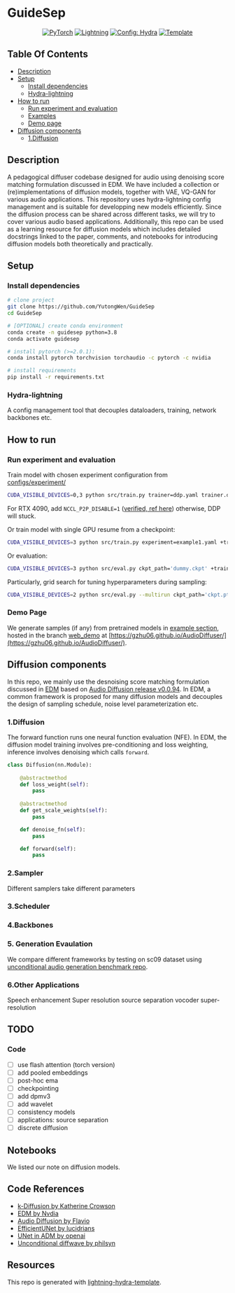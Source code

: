 # GuideSep
<div align="center">

<a href="https://pytorch.org/get-started/locally/"><img alt="PyTorch" src="https://img.shields.io/badge/PyTorch-ee4c2c?logo=pytorch&logoColor=white"></a>
<a href="https://pytorchlightning.ai/"><img alt="Lightning" src="https://img.shields.io/badge/-Lightning-792ee5?logo=pytorchlightning&logoColor=white"></a>
<a href="https://hydra.cc/"><img alt="Config: Hydra" src="https://img.shields.io/badge/Config-Hydra-89b8cd"></a>
<a href="https://github.com/ashleve/lightning-hydra-template"><img alt="Template" src="https://img.shields.io/badge/-Lightning--Hydra--Template-017F2F?style=flat&logo=github&labelColor=gray"></a><br>

</div>


## Table Of Contents

- [Description](#description)
- [Setup](#setup)
    * [Install dependencies](#install-dependencies)
    * [Hydra-lightning](#install-dependencies)
- [How to run](#how-to-run)
    * [Run experiment and evaluation](#run-experiment-and-evaluation)
    * [Examples](#examples)
    * [Demo page](#demo-page)
- [Diffusion components](#diffusion-components)
    * [1.Diffusion](#1diffusion)

## Description

A pedagogical diffuser codebase designed for audio using denoising score matching formulation discussed in EDM. 
We have included a collection or (re)implementations of diffusion models, together with VAE, VQ-GAN for various audio applications. 
This repository uses hydra-lightning config management and is suitable for developping new models efficiently.
Since the diffusion process can be shared across different tasks, we will try to cover various audio based applications.
Additionally, this repo can be used as a learning resource for diffusion models which includes detailed docstrings linked to the paper, comments, and notebooks for introducing diffusion models both theoretically and practically.


## Setup

### Install dependencies

```bash
# clone project
git clone https://github.com/YutongWen/GuideSep
cd GuideSep

# [OPTIONAL] create conda environment
conda create -n guidesep python=3.8
conda activate guidesep

# install pytorch (>=2.0.1):
conda install pytorch torchvision torchaudio -c pytorch -c nvidia

# install requirements
pip install -r requirements.txt
```
### Hydra-lightning

A config management tool that decouples dataloaders, training, network backbones etc.

## How to run

### Run experiment and evaluation
Train model with chosen experiment configuration from [configs/experiment/](configs/experiment/)

```bash ddp mixed precision
CUDA_VISIBLE_DEVICES=0,3 python src/train.py trainer=ddp.yaml trainer.devices=2 experiment=example.yaml +trainer.precision=16-mixed +trainer.accumulate_grad_batches=4
```

For RTX 4090, add `NCCL_P2P_DISABLE=1` ([verified, ref here](https://discuss.pytorch.org/t/ddp-training-on-rtx-4090-ada-cu118/168366)) otherwise, DDP will stuck.

Or train model with  single GPU resume from a checkpoint:

```bash
CUDA_VISIBLE_DEVICES=3 python src/train.py experiment=example1.yaml +trainer.precision=16-mixed ckpt_path="/path/to/ckpt/name.ckpt"
```

Or evaluation:

```bash
CUDA_VISIBLE_DEVICES=3 python src/eval.py ckpt_path='dummy.ckpt' +trainer.precision=16 experiment=example2.yaml
```

Particularly, grid search for tuning hyperparameters during sampling:

```bash
CUDA_VISIBLE_DEVICES=2 python src/eval.py --multirun ckpt_path='ckpt.pt' +trainer.precision=16-mixed experiment=experiment.yaml model.sampler.param1=3,6,9 model.sampler.param2=1.0,1.1
```

<!-- ### Examples
We list implemented "essential oils" for the audio diffuser, the following example recipes are trained and verified.

| **Model**   | **Dataset**|**Pytorch-lightning Script** |**Config** |
|------------|------------|--------------------------|-------------------|
|Diff-UNet-Waveform | SC09|[diffunet_module.py](https://github.com/gzhu06/AudioDiffuser/blob/main/src/models/diffunet_module.py) | [diffunet_sc09.yaml](https://github.com/gzhu06/AudioDiffuser/blob/main/configs/experiment/diffunet_sc09.yaml)|
|Diff-UNet-Complex | SC09|[diffunet_complex_module.py](https://github.com/gzhu06/AudioDiffuser/blob/main/src/models/diffunet_complex_module.py) | [diffunet_complex_sc09.yaml](https://github.com/gzhu06/AudioDiffuser/blob/main/configs/experiment/diffunet_complex_sc09.yaml)|
|Diff-UNet-Complex-VP | SC09|[diffunet_complex_module.py](https://github.com/gzhu06/AudioDiffuser/blob/main/src/models/diffunet_complex_module.py) | [diffunet_complex_sc09_vp.yaml](https://github.com/gzhu06/AudioDiffuser/blob/main/configs/experiment/diffunet_complex_sc09_vp.yaml)|
|Diff-UNet-Complex-V-objective | SC09|[diffunet_complex_module.py](https://github.com/gzhu06/AudioDiffuser/blob/main/src/models/diffunet_complex_module.py) | [diffunet_complex_sc09_vobj.yaml](https://github.com/gzhu06/AudioDiffuser/blob/main/configs/experiment/diffunet_complex_sc09_vobj.yaml)|
|Diff-UNet-Complex-CFG | DCASE2023-task7|[diffunet_complex_module.py](https://github.com/gzhu06/AudioDiffuser/blob/main/src/models/diffunet_complex_module.py) | [diffunet_complex_dcaseDev_cfg.yaml](https://github.com/gzhu06/AudioDiffuser/blob/main/configs/experiment/diffunet_complex_dcaseDev_cfg.yaml)|
| VQ-GAN(WIP)|VCTK|[vqgan_module.py](https://github.com/gzhu06/AudioDiffuser/blob/main/src/models/vqgan_module.py) |[vqgan1d_vctk.yaml](https://github.com/gzhu06/AudioDiffuser/blob/main/configs/experiment/vqgan1d_vctk.yaml)| -->

### Demo Page
We generate samples (if any) from pretrained models in [example section](#examples), hosted in the branch [web_demo](https://github.com/gzhu06/AudioDiffuser/tree/web_demo) at [https://gzhu06.github.io/AudioDiffuser/](https://gzhu06.github.io/AudioDiffuser/).

## Diffusion components
In this repo, we mainly use the desnoising score matching formulation discussed in [EDM](https://github.com/NVlabs/edm) based on [Audio Diffusion release v0.0.94](https://github.com/archinetai/audio-diffusion-pytorch/releases/tag/v0.0.94). In EDM, a common framework is proposed for many diffusion models and decouples the design of sampling schedule, noise level parameterization etc.

### 1.Diffusion

The forward function runs one neural function evaluation (NFE). In EDM, the diffusion model training involves pre-conditioning and loss weighting, inference involves denoising which calls `forward`.

```python
class Diffusion(nn.Module):
    
    @abstractmethod
    def loss_weight(self):
        pass
    
    @abstractmethod
    def get_scale_weights(self):
        pass

    def denoise_fn(self):
        pass

    def forward(self):
        pass

```

### 2.Sampler
Different samplers take different parameters 

### 3.Scheduler

### 4.Backbones

### 5. Generation Evaulation
We compare different frameworks by testing on sc09 dataset using [unconditional audio generation benchmark repo](https://github.com/gzhu06/Unconditional-Audio-Generation-Benchmark). 

### 6.Other Applications
Speech enhancement
Super resolution
source separation
vocoder
super-resolution


## TODO
### Code
- [ ] use flash attention (torch version)
- [ ] add pooled embeddings
- [ ] post-hoc ema
- [ ] checkpointing
- [ ] add dpmv3
- [ ] add wavelet
- [ ] consistency models
- [ ] applications: source separation
- [ ] discrete diffusion

<!-- ### Notebooks TODO
- [ ] Sampler: ADM sampling
- [ ] Diffusion
- [ ] Scheduler

### Check TODO
- Diffusion: ADM sampling -->

## Notebooks

We listed our note on diffusion models.

## Code References
- [k-Diffusion by Katherine Crowson](https://github.com/crowsonkb/k-diffusion)
- [EDM by Nvdia](https://github.com/NVlabs/edm)
- [Audio Diffusion by Flavio](https://github.com/archinetai/audio-diffusion-pytorch)
- [EfficientUNet by lucidrians](https://github.com/lucidrains/imagen-pytorch)
- [UNet in ADM by openai](https://github.com/openai/guided-diffusion)
- [Unconditional diffwave by philsyn](https://github.com/philsyn/DiffWave-unconditional)


## Resources
This repo is generated with [lightning-hydra-template](https://github.com/ashleve/lightning-hydra-template).